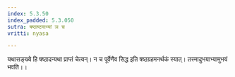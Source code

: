 ```yaml
---
index: 5.3.50
index_padded: 5.3.050
sutra: षष्ठाष्टमाभ्यां ञ च
vritti: nyasa

---
```

यथासङ्ख्ये हि षष्ठादन्यथा प्राप्तं चेत्यन्। न च पूर्वेणैव सिद्ध इति षष्ठग्रहमनर्थकं स्यात्। तस्मादुभयाभ्यामुभयं भवति।।